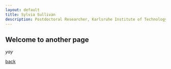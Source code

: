 ```yaml
---
layout: default
title: Sylvia Sullivan
description: Postdoctoral Researcher, Karlsruhe Institute of Technology
---
```


## Welcome to another page

_yay_

[back](./)